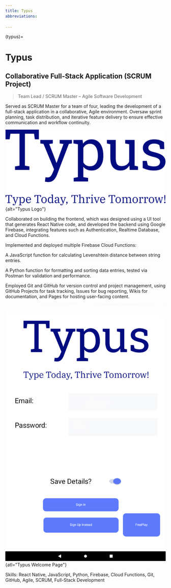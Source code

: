 ```yaml
---
title: Typus
abbreviations:
  
---
```


(typus)=
# Typus

## Collaborative Full-Stack Application (SCRUM Project)

> Team Lead / SCRUM Master – Agile Software Development

Served as SCRUM Master for a team of four, leading the development of a full-stack application in a collaborative, Agile environment. Oversaw sprint planning, task distribution, and iterative feature delivery to ensure effective communication and workflow continuity.

![](../img/typus_logo.png){alt="Typus Logo"}

Collaborated on building the frontend, which was designed using a UI tool that generates React Native code, and developed the backend using Google Firebase, integrating features such as Authentication, Realtime Database, and Cloud Functions.

Implemented and deployed multiple Firebase Cloud Functions:

A JavaScript function for calculating Levenshtein distance between string entries.

A Python function for formatting and sorting data entries, tested via Postman for validation and performance.

Employed Git and GitHub for version control and project management, using GitHub Projects for task tracking, Issues for bug reporting, Wikis for documentation, and Pages for hosting user-facing content.

![](../img/typus_welcome.png){atl="Typus Welcome Page"}


Skills: React Native, JavaScript, Python, Firebase, Cloud Functions, Git, GitHub, Agile, SCRUM, Full-Stack Development
